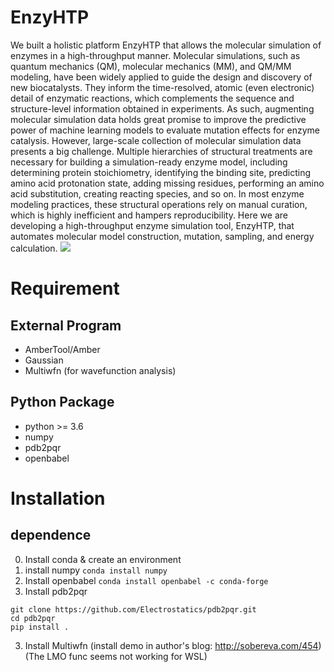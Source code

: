 # EnzyHTP
  We built a holistic platform EnzyHTP that allows the molecular simulation of enzymes in a high-throughput manner. Molecular simulations, such as quantum mechanics (QM), molecular mechanics (MM), and QM/MM modeling, have been widely applied to guide the design and discovery of new biocatalysts. They inform the time-resolved, atomic (even electronic) detail of enzymatic reactions, which complements the sequence and structure-level information obtained in experiments. As such, augmenting molecular simulation data holds great promise to improve the predictive power of machine learning models to evaluate mutation effects for enzyme catalysis. However, large-scale collection of molecular simulation data presents a big challenge. Multiple hierarchies of structural treatments are necessary for building a simulation-ready enzyme model, including determining protein stoichiometry, identifying the binding site, predicting amino acid protonation state, adding missing residues, performing an amino acid substitution, creating reacting species, and so on. In most enzyme modeling practices, these structural operations rely on manual curation, which is highly inefficient and hampers reproducibility. Here we are developing a high-throughput enzyme simulation tool, EnzyHTP, that automates molecular model construction, mutation, sampling, and energy calculation.
![](Four_modules.png)

# Requirement
## External Program
- AmberTool/Amber
- Gaussian
- Multiwfn (for wavefunction analysis)
## Python Package
- python >= 3.6
- numpy
- pdb2pqr
- openbabel

# Installation 
## dependence
0. Install conda & create an environment
1. install numpy `conda install numpy`
2. Install openbabel `conda install openbabel -c conda-forge`
3. Install pdb2pqr 
```
git clone https://github.com/Electrostatics/pdb2pqr.git
cd pdb2pqr
pip install .
```
3. Install Multiwfn (install demo in author's blog: http://sobereva.com/454) (The LMO func seems not working for WSL)
